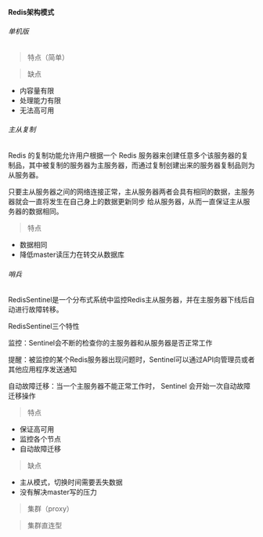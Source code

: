 #### Redis架构模式

###### 单机版

> 特点（简单）

> 缺点

* 内容量有限
* 处理能力有限
* 无法高可用

###### 主从复制

Redis 的复制功能允许用户根据一个 Redis 服务器来创建任意多个该服务器的复制品，其中被复制的服务器为主服务器，而通过复制创建出来的服务器复制品则为从服务器。

只要主从服务器之间的网络连接正常，主从服务器两者会具有相同的数据，主服务器就会一直将发生在自己身上的数据更新同步 给从服务器，从而一直保证主从服务器的数据相同。

> 特点

* 数据相同
* 降低master读压力在转交从数据库

###### 哨兵

RedisSentinel是一个分布式系统中监控Redis主从服务器，并在主服务器下线后自动进行故障转移。

RedisSentinel三个特性

监控：Sentinel会不断的检查你的主服务器和从服务器是否正常工作

提醒：被监控的某个Redis服务器出现问题时，Sentinel可以通过API向管理员或者其他应用程序发送通知

自动故障迁移：当一个主服务器不能正常工作时， Sentinel 会开始一次自动故障迁移操作

>特点

* 保证高可用
* 监控各个节点
* 自动故障迁移

> 缺点

* 主从模式，切换时间需要丢失数据
* 没有解决master写的压力

> 集群（proxy）

> 集群直连型